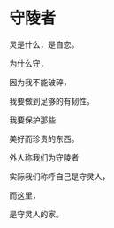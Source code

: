 ﻿# 守陵者
灵是什么，是自恋。

为什么守，

因为我不能破碎，

我要做到足够的有韧性。

我要保护那些

美好而珍贵的东西。

外人称我们为守陵者

实际我们称呼自己是守灵人，

而这里，

是守灵人的家。